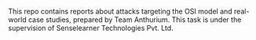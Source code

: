This repo contains reports about attacks targeting the OSI model and real-world case studies, prepared by Team Anthurium. 
This task is under the supervision of Senselearner Technologies Pvt. Ltd. 
